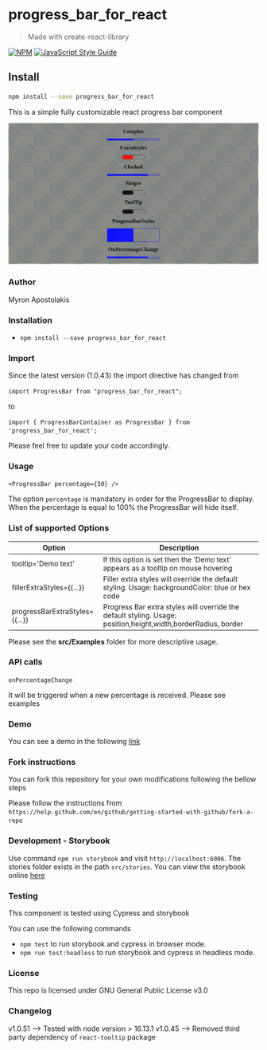 # progress_bar_for_react

> Made with create-react-library

[![NPM](https://img.shields.io/npm/v/progress_bar_for_react.svg)](https://www.npmjs.com/package/progress_bar_for_react) [![JavaScript Style Guide](https://img.shields.io/badge/code_style-standard-brightgreen.svg)](https://standardjs.com)

## Install

```bash
npm install --save progress_bar_for_react
```

This is a simple fully customizable react progress bar component

![Image description](./images/progress_bar.png)

### Author

Myron Apostolakis

### Installation

- `npm install --save progress_bar_for_react`

### Import

Since the latest version (1.0.43) the import directive has changed from

`import ProgressBar from "progress_bar_for_react";`

to

`import { ProgressBarContainer as ProgressBar } from 'progress_bar_for_react';`

Please feel free to update your code accordingly.

### Usage

`<ProgressBar percentage={50} />`

The option `percentage` is mandatory in order for the ProgressBar to display. When the percentage is equal to 100% the ProgressBar will hide itself.

### List of supported Options

| Option                         | Description                                                                                                    |
| ------------------------------ | -------------------------------------------------------------------------------------------------------------- |
| tooltip='Demo text'            | If this option is set then the 'Demo text' appears as a tooltip on mouse hovering                              |
| fillerExtraStyles={{...}}      | Filler extra styles will override the default styling. Usage: backgroundColor: blue or hex code                |
| progressBarExtraStyles={{...}} | Progress Bar extra styles will override the default styling. Usage: position,height,width,borderRadius, border |

Please see the **src/Examples** folder for more descriptive usage.

### API calls

`onPercentageChange`

It will be triggered when a new percentage is received. Please see examples

### Demo

You can see a demo in the following [link](https://compassionate-shockley-ed598b.netlify.app/)

### Fork instructions

You can fork this repository for your own modifications following the bellow steps

Please follow the instructions from `https://help.github.com/en/github/getting-started-with-github/fork-a-repo`

### Development - Storybook

Use command `npm run storybook` and visit `http://localhost:6006`. The stories folder exists in the path `src/stories`.
You can view the storybook online [here](https://622e55013e5eac003a9669be-uavmohiioj.chromatic.com/?path=/story/progressbar--simple)

### Testing

This component is tested using Cypress and storybook

You can use the following commands

- `npm test` to run storybook and cypress in browser mode.
- `npm run test:headless` to run storybook and cypress in headless mode.

### License

This repo is licensed under GNU General Public License v3.0

### Changelog

v1.0.51 --> Tested with node version > 16.13.1
v1.0.45 --> Removed third party dependency of `react-tooltip` package

